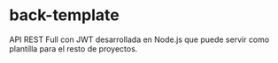 # back-template
API REST Full con JWT desarrollada en Node.js que puede servir como plantilla para el resto de proyectos.
